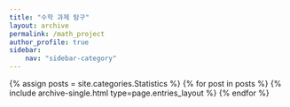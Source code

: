 ```yaml
---
title: "수학 과제 탐구"
layout: archive
permalink: /math_project
author_profile: true
sidebar:
    nav: "sidebar-category"
---
```


<!-- 공백이 포함되어 있는 카테고리 이름의 경우 site.categories.['a b c'] 이런식으로! -->

{% assign posts = site.categories.Statistics %}
{% for post in posts %} {% include archive-single.html type=page.entries_layout %} {% endfor %}
